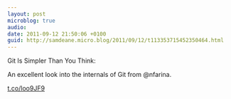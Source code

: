```yaml
---
layout: post
microblog: true
audio: 
date: 2011-09-12 21:50:06 +0100
guid: http://samdeane.micro.blog/2011/09/12/t113353715452350464.html
---
```

Git Is Simpler Than You Think:

An excellent look into the internals of Git from @nfarina.

[t.co/loo9JF9](http://t.co/loo9JF9)
